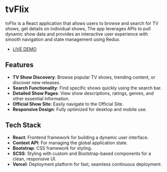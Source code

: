 # tvFlix

tvFlix is a React application that allows users to browse and search for TV shows, get details on individual shows, The app leverages APIs to pull dynamic show data and provides an interactive user experience with smooth navigation and state management using Redux.

- [LIVE DEMO](https://tvflix-opal.vercel.app/)

## Features

- **TV Show Discovery**: Browse popular TV shows, trending content, or discover new releases.
- **Search Functionality**: Find specific shows quickly using the search bar.
- **Detailed Show Pages**: View show descriptions, ratings, genres, and other essential information.
- **Official Show Site**: Easily navigate to the Official Site.
- **Responsive Design**: Fully optimized for desktop and mobile use.

## Tech Stack

- **React**: Frontend framework for building a dynamic user interface.
- **Context API**: For managing the global application state.
- **Bootstrap**: CSS framework for styling.
- **SCSS**: Styling with custom and Bootstrap-based components for a clean, responsive UI.
- **Vercel**: Deployment platform for fast, seamless continuous deployment.

